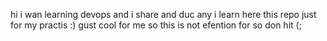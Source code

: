 hi i wan learning devops and i share and duc any i learn here 
this repo just for my practis :)
gust cool  for me so this is not efention for so don hit (;
